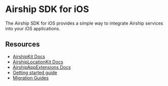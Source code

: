 # Airship SDK for iOS

The Airship SDK for iOS provides a simple way to integrate Airship
services into your iOS applications.

## Resources

- [AirshipKit Docs](https://docs.airship.com/reference/libraries/ios/latest/)
- [AirshipLocationKit Docs](https://docs.airship.com/reference/libraries/ios-location/latest/)
- [AirshipAppExtensions Docs](https://docs.airship.com/reference/libraries/ios-extensions/latest/)
- [Getting started guide](https://docs.airship.com/platform/ios)
- [Migration Guides](Migration)
